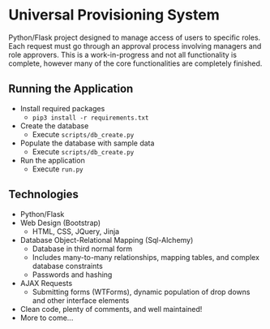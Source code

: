 # Universal Provisioning System
Python/Flask project designed to manage access of users to specific roles. 
Each request must go through an approval process involving managers and role approvers.
This is a work-in-progress and not all functionality is complete, however many of the core functionalities are completely finished.
## Running the Application ##
  * Install required packages
    * `pip3 install -r requirements.txt`
  * Create the database
    * Execute `scripts/db_create.py`
  * Populate the database with sample data
    * Execute `scripts/db_create.py`
  * Run the application
    * Execute `run.py`
    
## Technologies ##
  * Python/Flask
  * Web Design (Bootstrap)
    * HTML, CSS, JQuery, Jinja
  * Database Object-Relational Mapping (Sql-Alchemy)
    * Database in third normal form
    * Includes many-to-many relationships, mapping tables, and complex database constraints
    * Passwords and hashing
  * AJAX Requests
    * Submitting forms (WTForms), dynamic population of drop downs and other interface elements
  * Clean code, plenty of comments, and well maintained!
  * More to come...